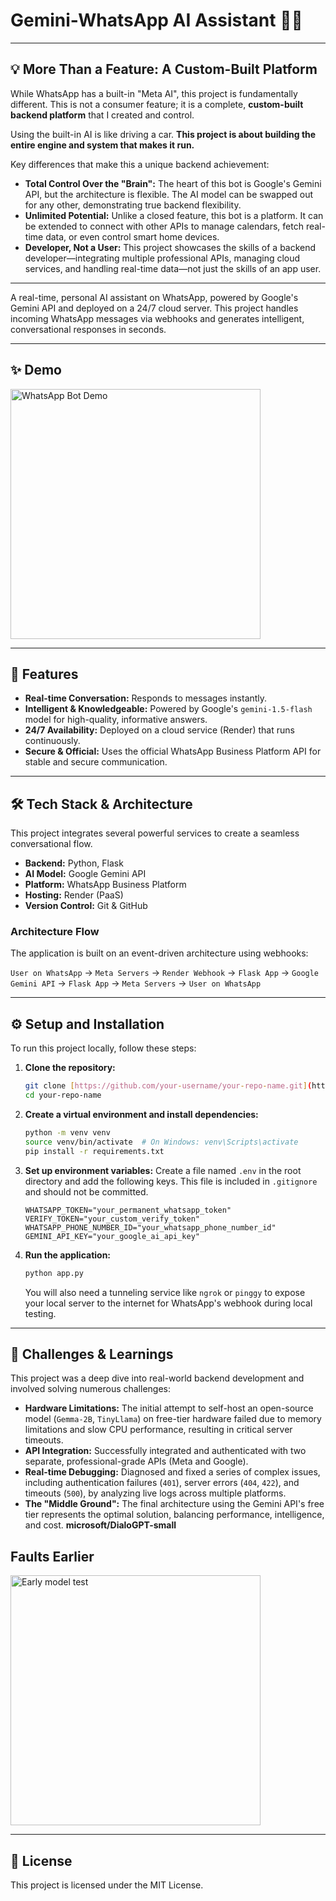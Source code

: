 # Gemini-WhatsApp AI Assistant 🤖💬
---

## 💡 More Than a Feature: A Custom-Built Platform

While WhatsApp has a built-in "Meta AI", this project is fundamentally different. This is not a consumer feature; it is a complete, **custom-built backend platform** that I created and control.

Using the built-in AI is like driving a car. **This project is about building the entire engine and system that makes it run.**

Key differences that make this a unique backend achievement:

* **Total Control Over the "Brain":** The heart of this bot is Google's Gemini API, but the architecture is flexible. The AI model can be swapped out for any other, demonstrating true backend flexibility.
* **Unlimited Potential:** Unlike a closed feature, this bot is a platform. It can be extended to connect with other APIs to manage calendars, fetch real-time data, or even control smart home devices.
* **Developer, Not a User:** This project showcases the skills of a backend developer—integrating multiple professional APIs, managing cloud services, and handling real-time data—not just the skills of an app user.

---

A real-time, personal AI assistant on WhatsApp, powered by Google's Gemini API and deployed on a 24/7 cloud server. This project handles incoming WhatsApp messages via webhooks and generates intelligent, conversational responses in seconds.

---

## ✨ Demo

<img src="https://github.com/user-attachments/assets/af36fbde-e345-4b3f-b14b-e57ba5de4c79" alt="WhatsApp Bot Demo" width="400"/>

---

## 🚀 Features

* **Real-time Conversation:** Responds to messages instantly.
* **Intelligent & Knowledgeable:** Powered by Google's `gemini-1.5-flash` model for high-quality, informative answers.
* **24/7 Availability:** Deployed on a cloud service (Render) that runs continuously.
* **Secure & Official:** Uses the official WhatsApp Business Platform API for stable and secure communication.

---

## 🛠️ Tech Stack & Architecture

This project integrates several powerful services to create a seamless conversational flow.

* **Backend:** Python, Flask
* **AI Model:** Google Gemini API
* **Platform:** WhatsApp Business Platform
* **Hosting:** Render (PaaS)
* **Version Control:** Git & GitHub

### Architecture Flow

The application is built on an event-driven architecture using webhooks:

`User on WhatsApp` → `Meta Servers` → `Render Webhook` → `Flask App` → `Google Gemini API` → `Flask App` → `Meta Servers` → `User on WhatsApp`

---

## ⚙️ Setup and Installation

To run this project locally, follow these steps:

1.  **Clone the repository:**
    ```bash
    git clone [https://github.com/your-username/your-repo-name.git](https://github.com/your-username/your-repo-name.git)
    cd your-repo-name
    ```

2.  **Create a virtual environment and install dependencies:**
    ```bash
    python -m venv venv
    source venv/bin/activate  # On Windows: venv\Scripts\activate
    pip install -r requirements.txt
    ```

3.  **Set up environment variables:**
    Create a file named `.env` in the root directory and add the following keys. This file is included in `.gitignore` and should not be committed.
    ```
    WHATSAPP_TOKEN="your_permanent_whatsapp_token"
    VERIFY_TOKEN="your_custom_verify_token"
    WHATSAPP_PHONE_NUMBER_ID="your_whatsapp_phone_number_id"
    GEMINI_API_KEY="your_google_ai_api_key"
    ```

4.  **Run the application:**
    ```bash
    python app.py
    ```
    You will also need a tunneling service like `ngrok` or `pinggy` to expose your local server to the internet for WhatsApp's webhook during local testing.

---

## 🧠 Challenges & Learnings

This project was a deep dive into real-world backend development and involved solving numerous challenges:

* **Hardware Limitations:** The initial attempt to self-host an open-source model (`Gemma-2B`, `TinyLlama`) on free-tier hardware failed due to memory limitations and slow CPU performance, resulting in critical server timeouts.
* **API Integration:** Successfully integrated and authenticated with two separate, professional-grade APIs (Meta and Google).
* **Real-time Debugging:** Diagnosed and fixed a series of complex issues, including authentication failures (`401`), server errors (`404`, `422`), and timeouts (`500`), by analyzing live logs across multiple platforms.
* **The "Middle Ground":** The final architecture using the Gemini API's free tier represents the optimal solution, balancing performance, intelligence, and cost.
**microsoft/DialoGPT-small**

## Faults Earlier

  <img src="https://github.com/user-attachments/assets/4006e6d3-2179-46d3-9a59-12c192dd7552" alt="Early model test" width="400"/>

---

## 📄 License

This project is licensed under the MIT License.
